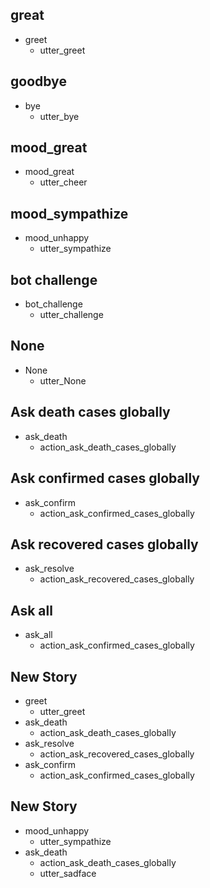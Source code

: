 ## great
* greet
  - utter_greet

## goodbye
* bye
  - utter_bye

## mood_great
* mood_great
  - utter_cheer

## mood_sympathize
* mood_unhappy
  - utter_sympathize

## bot challenge
* bot_challenge
  - utter_challenge

## None
* None
  - utter_None

## Ask death cases globally
* ask_death
  - action_ask_death_cases_globally

## Ask confirmed cases globally
* ask_confirm
  - action_ask_confirmed_cases_globally

## Ask recovered cases globally
* ask_resolve
  - action_ask_recovered_cases_globally

## Ask all
* ask_all
  - action_ask_confirmed_cases_globally

## New Story

* greet
    - utter_greet
* ask_death
    - action_ask_death_cases_globally
* ask_resolve
    - action_ask_recovered_cases_globally
* ask_confirm
    - action_ask_confirmed_cases_globally

## New Story

* mood_unhappy
    - utter_sympathize
* ask_death
    - action_ask_death_cases_globally
    - utter_sadface
